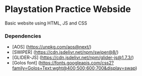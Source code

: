 # Playstation Practice Webside
Basic website using HTML, JS and CSS

### Dependencies
- [AOS] (https://unpkg.com/aos@next/)
- [SWIPER] (https://cdn.jsdelivr.net/npm/swiper@8/)
- [GLIDER-JS] (https://cdn.jsdelivr.net/npm/glider-js@1.7.3/)
- [Golos font] (https://fonts.googleapis.com/css2?family=Golos+Text:wght@400;500;600;700&display=swap)
